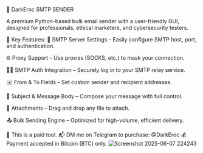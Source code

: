 📧 DarkEroc SMTP SENDER

A premium Python-based bulk email sender with a user-friendly GUI, designed for professionals, ethical marketers, and cybersecurity testers.

🚀 Key Features:
🔐 SMTP Server Settings – Easily configure SMTP host, port, and authentication.

🌐 Proxy Support – Use proxies (SOCKS, etc.) to mask your connection.

🧑‍💼 SMTP Auth Integration – Securely log in to your SMTP relay service.

✉️ From & To Fields – Set custom sender and recipient addresses.

📝 Subject & Message Body – Compose your message with full control.

📎 Attachments – Drag and drop any file to attach.

📤 Bulk Sending Engine – Optimized for high-volume, efficient delivery.

💸 This is a paid tool.
📬 DM me on Telegram to purchase: @DarkEroc
💰 Payment accepted in Bitcoin (BTC) only.
![Screenshot 2025-06-07 224243](https://github.com/user-attachments/assets/5083b310-0487-456c-b40e-95cbdd9ba9a2)
